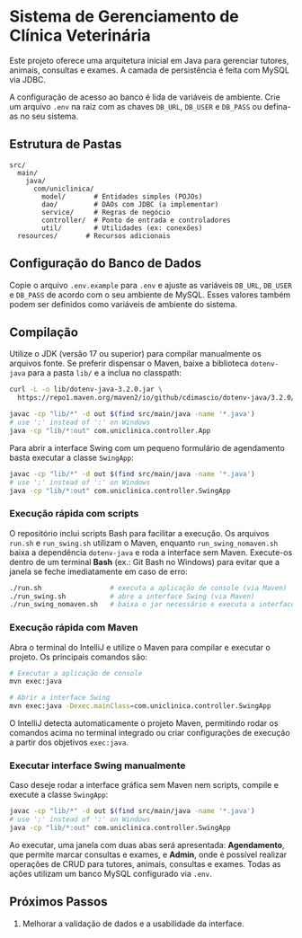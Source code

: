 # Sistema de Gerenciamento de Clínica Veterinária

Este projeto oferece uma arquitetura inicial em Java para gerenciar tutores, animais, consultas e exames. A camada de persistência é feita com MySQL via JDBC.

A configuração de acesso ao banco é lida de variáveis de ambiente. Crie um arquivo `.env` na raiz com as chaves `DB_URL`, `DB_USER` e `DB_PASS` ou defina-as no seu sistema.

## Estrutura de Pastas
```
src/
  main/
    java/
      com/uniclinica/
        model/       # Entidades simples (POJOs)
        dao/         # DAOs com JDBC (a implementar)
        service/     # Regras de negócio
        controller/  # Ponto de entrada e controladores
        util/        # Utilidades (ex: conexões)
  resources/       # Recursos adicionais
```

## Configuração do Banco de Dados

Copie o arquivo `.env.example` para `.env` e ajuste as variáveis `DB_URL`, `DB_USER` e `DB_PASS` de acordo com o seu ambiente de MySQL. Esses valores também podem ser definidos como variáveis de ambiente do sistema.

## Compilação
Utilize o JDK (versão 17 ou superior) para compilar manualmente os arquivos fonte.
Se preferir dispensar o Maven, baixe a biblioteca `dotenv-java` para a pasta `lib/`
e a inclua no classpath:

```bash
curl -L -o lib/dotenv-java-3.2.0.jar \
  https://repo1.maven.org/maven2/io/github/cdimascio/dotenv-java/3.2.0/dotenv-java-3.2.0.jar
```

```bash
javac -cp "lib/*" -d out $(find src/main/java -name '*.java')
# use ';' instead of ':' on Windows
java -cp "lib/*:out" com.uniclinica.controller.App
```

Para abrir a interface Swing com um pequeno formulário de agendamento basta executar a classe `SwingApp`:

```bash
javac -cp "lib/*" -d out $(find src/main/java -name '*.java')
# use ';' instead of ':' on Windows
java -cp "lib/*:out" com.uniclinica.controller.SwingApp
```

### Execução rápida com scripts

O repositório inclui scripts Bash para facilitar a execução. Os arquivos `run.sh` e `run_swing.sh`
utilizam o Maven, enquanto `run_swing_nomaven.sh` baixa a dependência `dotenv-java` e roda a interface sem Maven.
Execute-os dentro de um terminal **Bash** (ex.: Git Bash no Windows) para evitar que a janela se feche imediatamente em caso de erro:

```bash
./run.sh                 # executa a aplicação de console (via Maven)
./run_swing.sh           # abre a interface Swing (via Maven)
./run_swing_nomaven.sh   # baixa o jar necessário e executa a interface sem Maven
```

### Execução rápida com Maven

Abra o terminal do IntelliJ e utilize o Maven para compilar e executar o projeto.
Os principais comandos são:

```bash
# Executar a aplicação de console
mvn exec:java

# Abrir a interface Swing
mvn exec:java -Dexec.mainClass=com.uniclinica.controller.SwingApp

```

O IntelliJ detecta automaticamente o projeto Maven, permitindo rodar os comandos
acima no terminal integrado ou criar configurações de execução a partir dos
objetivos `exec:java`.


### Executar interface Swing manualmente

Caso deseje rodar a interface gráfica sem Maven nem scripts, compile e execute a classe `SwingApp`:

```bash
javac -cp "lib/*" -d out $(find src/main/java -name '*.java')
# use ';' instead of ':' on Windows
java -cp "lib/*:out" com.uniclinica.controller.SwingApp
```

Ao executar, uma janela com duas abas será apresentada: **Agendamento**, que permite marcar consultas e exames, e **Admin**, onde é possível realizar operações de CRUD para tutores, animais, consultas e exames. Todas as ações utilizam um banco MySQL configurado via `.env`.

## Próximos Passos
1. Melhorar a validação de dados e a usabilidade da interface.

